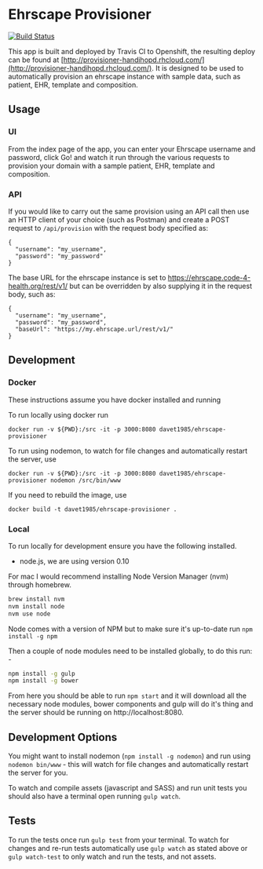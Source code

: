 # Ehrscape Provisioner

[![Build Status](https://travis-ci.org/handihealth/ehrscape-provisioner.svg?branch=master)](https://travis-ci.org/handihealth/ehrscape-provisioner)

This app is built and deployed by Travis CI to Openshift, the resulting deploy can be found at [http://provisioner-handihopd.rhcloud.com/](http://provisioner-handihopd.rhcloud.com/). It is designed to be used to automatically provision an ehrscape instance with sample data, such as patient, EHR, template and composition.

## Usage

### UI

From the index page of the app, you can enter your Ehrscape username and password, click Go! and watch it run through the various requests to provision your domain with a sample patient, EHR, template and composition.

### API

If you would like to carry out the same provision using an API call then use an HTTP client of your choice (such as Postman) and create a POST request to `/api/provision` with the request body specified as:

```
{
  "username": "my_username",
  "password": "my_password"
}
```

The base URL for the ehrscape instance is set to https://ehrscape.code-4-health.org/rest/v1/ but can be overridden by also supplying it in the request body, such as:

```
{
  "username": "my_username",
  "password": "my_password",
  "baseUrl": "https://my.ehrscape.url/rest/v1/"
}
```

## Development

### Docker

These instructions assume you have docker installed and running

To run locally using docker run

```
docker run -v ${PWD}:/src -it -p 3000:8080 davet1985/ehrscape-provisioner
```

To run using nodemon, to watch for file changes and automatically restart the server, use

```
docker run -v ${PWD}:/src -it -p 3000:8080 davet1985/ehrscape-provisioner nodemon /src/bin/www
```

If you need to rebuild the image, use

```
docker build -t davet1985/ehrscape-provisioner .
```

### Local

To run locally for development ensure you have the following installed.

* node.js, we are using version 0.10

For mac I would recommend installing Node Version Manager (nvm) through homebrew.

```sh
brew install nvm
nvm install node
nvm use node
```

Node comes with a version of NPM but to make sure it's up-to-date run `npm install -g npm`

Then a couple of node modules need to be installed globally, to do this run: -

```sh
npm install -g gulp
npm install -g bower
```

From here you should be able to run `npm start` and it will download all the necessary node modules, bower components and gulp will do it's thing and the server should be running on http://localhost:8080.

## Development Options

You might want to install nodemon (`npm install -g nodemon`) and run using `nodemon bin/www` - this will watch for file changes and automatically restart the server for you.

To watch and compile assets (javascript and SASS) and run unit tests you should also have a terminal open running `gulp watch`.

## Tests

To run the tests once run `gulp test` from your terminal. To watch for changes and re-run tests automatically use `gulp watch` as stated above or `gulp watch-test` to only watch and run the tests, and not assets.
